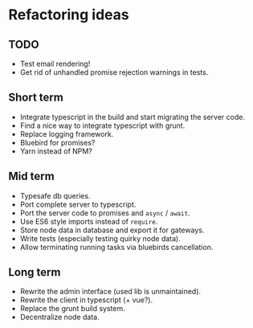# Refactoring ideas

## TODO

* Test email rendering!
* Get rid of unhandled promise rejection warnings in tests.

## Short term

* Integrate typescript in the build and start migrating the server code.
* Find a nice way to integrate typescript with grunt.
* Replace logging framework.
* Bluebird for promises?
* Yarn instead of NPM?

## Mid term

* Typesafe db queries.
* Port complete server to typescript.
* Port the server code to promises and `async` / `await`.
* Use ES6 style imports instead of `require`.
* Store node data in database and export it for gateways.
* Write tests (especially testing quirky node data).
* Allow terminating running tasks via bluebirds cancellation.

## Long term

* Rewrite the admin interface (used lib is unmaintained).
* Rewrite the client in typescript (+ vue?).
* Replace the grunt build system.
* Decentralize node data.
